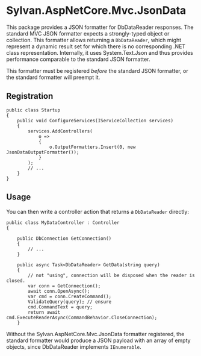 ﻿# Sylvan.AspNetCore.Mvc.JsonData

This package provides a JSON formatter for DbDataReader responses.
The standard MVC JSON formatter expects a strongly-typed object or collection.
This formatter allows returning a `DbDataReader`, which might represent a dynamic result set
for which there is no corresponding .NET class representation. 
Internally, it uses System.Text.Json and thus provides performance comparable to the 
standard JSON formatter.

This formatter must be registered *before* the standard JSON formatter, or the standard formatter
will preempt it.

## Registration

```CSharp
public class Startup 
{
	public void ConfigureServices(IServiceCollection services)
	{
		services.AddControllers(
			o =>
			{
				o.OutputFormatters.Insert(0, new JsonDataOutputFormatter());
			}
		);
		// ...
	}
}
```

## Usage

You can then write a controller action that returns a `DbDataReader` directly:

```CSharp
public class MyDataController : Controller
{

	public DbConnection GetConnection()
	{
		// ...
	}

	public async Task<DbDataReader> GetData(string query)
	{
		// not "using", connection will be disposed when the reader is closed.
		var conn = GetConnection();
		await conn.OpenAsync();
		var cmd = conn.CreateCommand();
		ValidateQuery(query); // ensure
		cmd.CommandText = query;
		return await cmd.ExecuteReaderAsync(CommandBehavior.CloseConnection);
	}
```

Without the Sylvan.AspNetCore.Mvc.JsonData formatter registered, the standard formatter would produce a JSON payload with an array of empty objects, since DbDataReader implements `IEnumerable`.